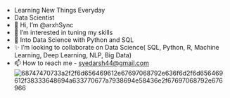 - Learning New Things Everyday
- Data Scientist
- 👋 Hi, I’m @arxhSync
- 👀 I’m interested in tuning my skills
- 🌱 Into Data Science with Python and SQL
- ✨ I’m looking to collaborate on Data Science( SQL, Python, R, Machine Learning, Deep Learning, NLP, Big Data)
- 📫 How to reach me - syedarsh44@gmail.com
![68747470733a2f2f6d656469612e67697068792e636f6d2f6d656469612f38333648694a633770677a7938694e58436e2f67697068792e676966](https://user-images.githubusercontent.com/88678816/133067390-d4643af9-6d79-4035-8398-b18e18c2868d.gif)

<!---
arxhSync/arxhSync is a ✨ special ✨ repository because its `README.md` (this file) appears on your GitHub profile.
You can click the Preview link to take a look at your changes.
--->
